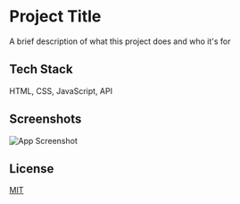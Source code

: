 
# Project Title

A brief description of what this project does and who it's for

## Tech Stack

 HTML, CSS, JavaScript, API

## Screenshots

![App Screenshot](https://via.placeholder.com/468x300?text=App+Screenshot+Here)


## License

[MIT](https://choosealicense.com/licenses/mit/)
